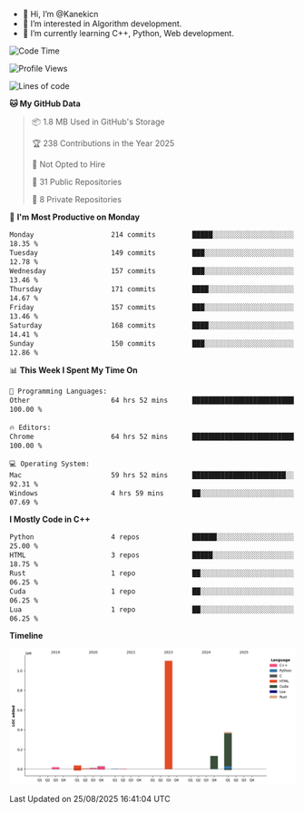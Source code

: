 - 👋 Hi, I’m @Kanekicn
- 👀 I’m interested in Algorithm development.
- 🌱 I’m currently learning C++, Python, Web development.

<!---
cotecsz/cotecsz is a ✨ special ✨ repository because its `README.md` (this file) appears on your GitHub profile.
You can click the Preview link to take a look at your changes.
--->

<!--START_SECTION:waka-->
![Code Time](http://img.shields.io/badge/Code%20Time-4%2C321%20hrs%2035%20mins-blue)

![Profile Views](http://img.shields.io/badge/Profile%20Views-0-blue)

![Lines of code](https://img.shields.io/badge/From%20Hello%20World%20I%27ve%20Written-1.7%20million%20lines%20of%20code-blue)

**🐱 My GitHub Data** 

> 📦 1.8 MB Used in GitHub's Storage 
 > 
> 🏆 238 Contributions in the Year 2025
 > 
> 🚫 Not Opted to Hire
 > 
> 📜 31 Public Repositories 
 > 
> 🔑 8 Private Repositories 
 > 
📅 **I'm Most Productive on Monday** 

```text
Monday                   214 commits         █████░░░░░░░░░░░░░░░░░░░░   18.35 % 
Tuesday                  149 commits         ███░░░░░░░░░░░░░░░░░░░░░░   12.78 % 
Wednesday                157 commits         ███░░░░░░░░░░░░░░░░░░░░░░   13.46 % 
Thursday                 171 commits         ████░░░░░░░░░░░░░░░░░░░░░   14.67 % 
Friday                   157 commits         ███░░░░░░░░░░░░░░░░░░░░░░   13.46 % 
Saturday                 168 commits         ████░░░░░░░░░░░░░░░░░░░░░   14.41 % 
Sunday                   150 commits         ███░░░░░░░░░░░░░░░░░░░░░░   12.86 % 
```


📊 **This Week I Spent My Time On** 

```text
💬 Programming Languages: 
Other                    64 hrs 52 mins      █████████████████████████   100.00 % 

🔥 Editors: 
Chrome                   64 hrs 52 mins      █████████████████████████   100.00 % 

💻 Operating System: 
Mac                      59 hrs 52 mins      ███████████████████████░░   92.31 % 
Windows                  4 hrs 59 mins       ██░░░░░░░░░░░░░░░░░░░░░░░   07.69 % 
```

**I Mostly Code in C++** 

```text
Python                   4 repos             ██████░░░░░░░░░░░░░░░░░░░   25.00 % 
HTML                     3 repos             █████░░░░░░░░░░░░░░░░░░░░   18.75 % 
Rust                     1 repo              ██░░░░░░░░░░░░░░░░░░░░░░░   06.25 % 
Cuda                     1 repo              ██░░░░░░░░░░░░░░░░░░░░░░░   06.25 % 
Lua                      1 repo              ██░░░░░░░░░░░░░░░░░░░░░░░   06.25 % 
```



**Timeline**

![Lines of Code chart](https://raw.githubusercontent.com/Kanekicn/Kanekicn/master/assets/bar_graph.png)


 Last Updated on 25/08/2025 16:41:04 UTC
<!--END_SECTION:waka-->
